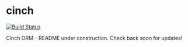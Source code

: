 # cinch

[![Build Status](https://travis-ci.org/pimbrouwers/cinch.svg?branch=master)](https://travis-ci.org/pimbrouwers/cinch/)

Cinch ORM - README under construction. Check back soon for updates!
